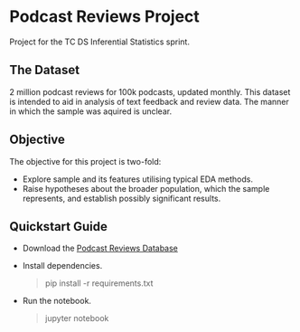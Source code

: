 # Podcast Reviews Project
Project for the TC DS Inferential Statistics sprint.
## The Dataset
2 million podcast reviews for 100k podcasts, updated monthly. This dataset is intended to aid in analysis of text feedback and review data. The manner in which the sample was aquired is unclear.
## Objective 
The objective for this project is two-fold:

-   Explore sample and its features utilising typical EDA methods.
-   Raise hypotheses about the broader population, which the sample represents, and establish possibly significant results.
## Quickstart Guide

- Download the [Podcast Reviews Database](https://www.kaggle.com/datasets/thoughtvector/podcastreviews/versions/28)
- Install dependencies.

    > pip install -r requirements.txt

- Run the notebook.
    > jupyter notebook





